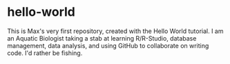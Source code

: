 # hello-world
This is Max's very first repository, created with the Hello World tutorial. 
I am an Aquatic Biologist taking a stab at learning R/R-Studio, database management, data analysis, and using GitHub to collaborate on writing code. I'd rather be fishing. 
